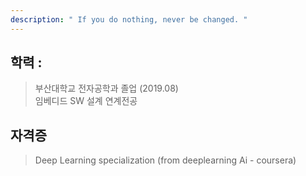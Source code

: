 ```yaml
---
description: " If you do nothing, never be changed. "
---
```

## 학력 :
>  부산대학교 전자공학과 졸업 (2019.08)
><br> 임베디드 SW 설계 연계전공


## 자격증
> Deep Learning specialization (from deeplearning Ai - coursera)
